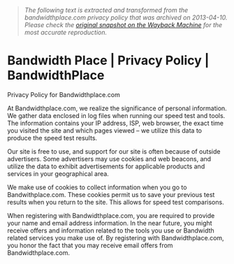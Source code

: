 > *The following text is extracted and transformed from the bandwidthplace.com privacy policy that was archived on 2013-04-10. Please check the [original snapshot on the Wayback Machine](https://web.archive.org/web/20130410111457id_/http%3A//www.bandwidthplace.com/privacy-policy.html) for the most accurate reproduction.*

# Bandwidth Place | Privacy Policy | BandwidthPlace

Privacy Policy for Bandwidthplace.com

At Bandwidthplace.com, we realize the significance of personal information. We gather data enclosed in log files when running our speed test and tools. The information contains your IP address, ISP, web browser, the exact time you visited the site and which pages viewed – we utilize this data to produce the speed test results.

Our site is free to use, and support for our site is often because of outside advertisers. Some advertisers may use cookies and web beacons, and utilize the data to exhibit advertisements for applicable products and services in your geographical area.

We make use of cookies to collect information when you go to Bandwithplace.com. These cookies permit us to save your previous test results when you return to the site. This allows for speed test comparisons.

When registering with Bandwidthplace.com, you are required to provide your name and email address information. In the near future, you might receive offers and information related to the tools you use or Bandwidth related services you make use of. By registering with Bandwidthplace.com, you honor the fact that you may receive email offers from Bandwidthplace.com.
